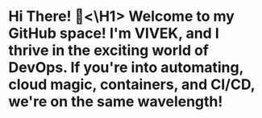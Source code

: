 
<H1>Hi There! 👋<\H1>
Welcome to my GitHub space! I'm VIVEK, and I thrive in the exciting world of DevOps. If you're into automating, cloud magic, containers, and CI/CD, we're on the same wavelength!
